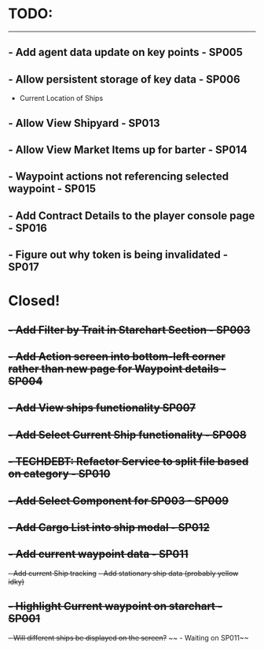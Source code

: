 # TODO:

-------------------------

## - Add agent data update on key points - SP005

## - Allow persistent storage of key data - SP006
 - Current Location of Ships

## - Allow View Shipyard - SP013

## - Allow View Market Items up for barter - SP014

## - Waypoint actions not referencing selected waypoint - SP015

## - Add Contract Details to the player console page - SP016

## - Figure out why token is being invalidated - SP017

# Closed!

## ~~- Add Filter by Trait in Starchart Section - SP003~~

## ~~- Add Action screen into bottom-left corner rather than new page for Waypoint details - SP004~~

## ~~- Add View ships functionality SP007~~

## ~~- Add Select Current Ship functionality - SP008~~

## ~~- TECHDEBT: Refactor Service to split file based on category - SP010~~

## ~~- Add Select Component for SP003 - SP009~~ 

## ~~- Add Cargo List into ship modal - SP012~~

## ~~- Add current waypoint data - SP011~~
 ~~- Add current Ship tracking~~
 ~~- Add stationary ship data (probably yellow idky)~~

## ~~- Highlight Current waypoint on starchart - SP001~~
~~- Will different ships be displayed on the screen?~~
~~ - Waiting on SP011~~